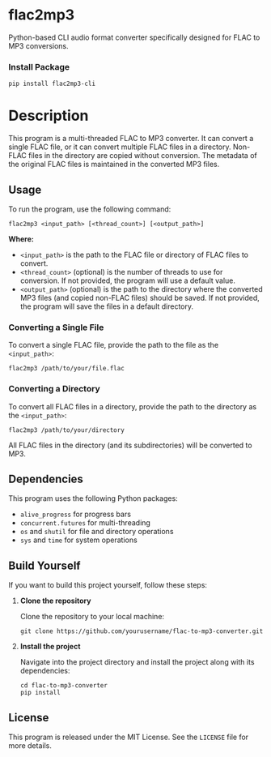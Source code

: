 # flac2mp3

Python-based CLI audio format converter specifically designed for FLAC to MP3 conversions.


### Install Package
```shell
pip install flac2mp3-cli
```

# Description

This program is a multi-threaded FLAC to MP3 converter. It can convert a single FLAC file, or it can convert multiple FLAC files in a directory. Non-FLAC files in the directory are copied without conversion. The metadata of the original FLAC files is maintained in the converted MP3 files.

## Usage

To run the program, use the following command:

```shell
flac2mp3 <input_path> [<thread_count>] [<output_path>]
```

**Where:**

- `<input_path>` is the path to the FLAC file or directory of FLAC files to convert.
- `<thread_count>` (optional) is the number of threads to use for conversion. If not provided, the program will use a default value.
- `<output_path>` (optional) is the path to the directory where the converted MP3 files (and copied non-FLAC files) should be saved. If not provided, the program will save the files in a default directory.

### Converting a Single File

To convert a single FLAC file, provide the path to the file as the `<input_path>`:

```shell
flac2mp3 /path/to/your/file.flac
```

### Converting a Directory

To convert all FLAC files in a directory, provide the path to the directory as the `<input_path>`:

```shell
flac2mp3 /path/to/your/directory
```

All FLAC files in the directory (and its subdirectories) will be converted to MP3.

## Dependencies

This program uses the following Python packages:

- `alive_progress` for progress bars
- `concurrent.futures` for multi-threading
- `os` and `shutil` for file and directory operations
- `sys` and `time` for system operations

## Build Yourself
If you want to build this project yourself, follow these steps:

1. **Clone the repository**

   Clone the repository to your local machine:

   ```shell
   git clone https://github.com/yourusername/flac-to-mp3-converter.git
   ```
2. **Install the project**

   Navigate into the project directory and install the project along with its dependencies:

   ```shell
   cd flac-to-mp3-converter
   pip install
   ```


## License

This program is released under the MIT License. See the `LICENSE` file for more details.